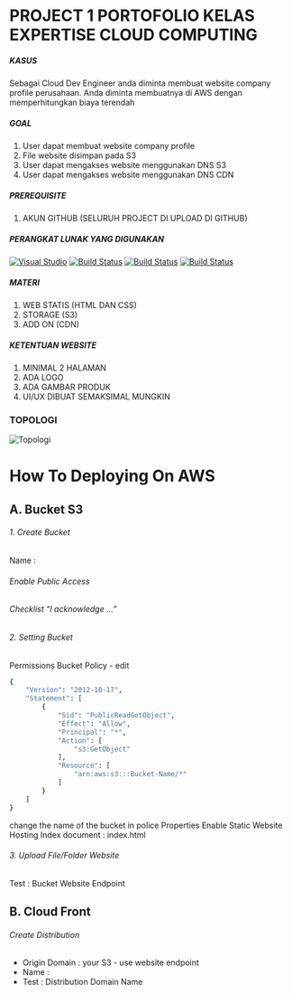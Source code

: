  # PROJECT 1 PORTOFOLIO KELAS EXPERTISE CLOUD COMPUTING

##### KASUS
Sebagai Cloud Dev Engineer anda diminta membuat website company profile 
perusahaan. Anda diminta membuatnya di AWS dengan memperhitungkan
biaya terendah

##### GOAL
1. User dapat membuat website company profile
2. File website disimpan pada S3
3. User dapat mengakses website menggunakan DNS S3
4. User dapat mengakses website menggunakan DNS CDN

##### PREREQUISITE
1. AKUN GITHUB (SELURUH PROJECT DI UPLOAD DI GITHUB)

##### PERANGKAT LUNAK YANG DIGUNAKAN

[![Visual Studio](https://badgen.net/badge/icon/visualstudio?icon=visualstudio&label)](https://visualstudio.microsoft.com)
[![Build Status](https://img.shields.io/badge/HTML-239120?style=for-the-badge&logo=html5&logoColor=white)](https://github.com/muhammadalfinnurrizki/Project-UKK-AWS-Web-Statis)
[![Build Status](https://img.shields.io/badge/CSS-239120?&style=for-the-badge&logo=css3&logoColor=white)](https://github.com/muhammadalfinnurrizki/Project-UKK-AWS-Web-Statis/tree/main/css)
[![Build Status](https://img.shields.io/badge/Amazon_AWS-232F3E?style=for-the-badge&logo=amazon-aws&logoColor=white)](https://aws.amazon.com/)

##### MATERI
1. WEB STATIS (HTML DAN CSS)
2. STORAGE (S3)
3. ADD ON (CDN)

##### KETENTUAN WEBSITE
1. MINIMAL 2 HALAMAN
2. ADA LOGO
3. ADA GAMBAR PRODUK
4. UI/UX DIBUAT SEMAKSIMAL MUNGKIN

### TOPOLOGI
![Topologi](https://i.postimg.cc/sf9nT2Sy/image.png)

# How To Deploying On AWS

## A. Bucket S3
###### 1. Create Bucket
Name	: 
###### Enable Public Access
###### Checklist “I acknowledge …”

###### 2. Setting Bucket
Permissions 
Bucket Policy - edit

```bash
{
    "Version": "2012-10-17",
    "Statement": [
        {
            "Sid": "PublicReadGetObject",
            "Effect": "Allow",
            "Principal": "*",
            "Action": [
                "s3:GetObject"
            ],
            "Resource": [
                "arn:aws:s3:::Bucket-Name/*"
            ]
        }
    ]
}
```
change the name of the bucket in police
Properties
Enable Static Website Hosting
Index document : index.html

###### 3. Upload File/Folder Website
Test	: Bucket Website Endpoint

## B. Cloud Front
###### Create Distribution
- Origin Domain		: your S3 - use website endpoint
- Name			: 
- Test	: Distribution Domain Name

